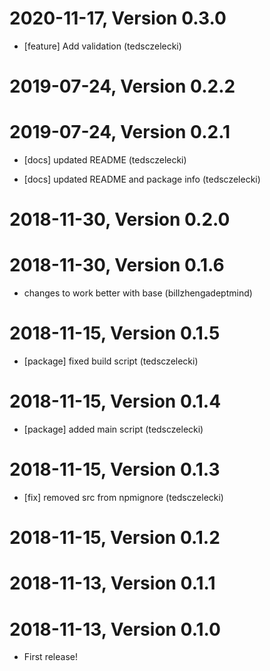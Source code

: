 2020-11-17, Version 0.3.0
=========================

 * [feature] Add validation (tedsczelecki)


2019-07-24, Version 0.2.2
=========================



2019-07-24, Version 0.2.1
=========================

 * [docs] updated README (tedsczelecki)

 * [docs] updated README and package info (tedsczelecki)


2018-11-30, Version 0.2.0
=========================



2018-11-30, Version 0.1.6
=========================

 * changes to work better with base (billzhengadeptmind)


2018-11-15, Version 0.1.5
=========================

 * [package] fixed build script (tedsczelecki)


2018-11-15, Version 0.1.4
=========================

 * [package] added main script (tedsczelecki)


2018-11-15, Version 0.1.3
=========================

 * [fix] removed src from npmignore (tedsczelecki)


2018-11-15, Version 0.1.2
=========================



2018-11-13, Version 0.1.1
=========================



2018-11-13, Version 0.1.0
=========================

 * First release!
